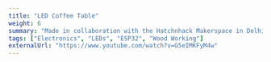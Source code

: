 ```yaml
---
title: "LED Coffee Table"
weight: 6
summary: "Made in collaboration with the Hatchnhack Makerspace in Delhi, we made a complete coffe table with a 12x12 LED Matrix inside for playing interactiveness and cool animations. The project used WS2812B LEDs with an ESP32 Dev Board at the heart for the controls"
tags: ["Electronics", "LEDs", "ESP32", "Wood Working"]
externalUrl: "https://www.youtube.com/watch?v=G5eIMKFyM4w"
---
```

